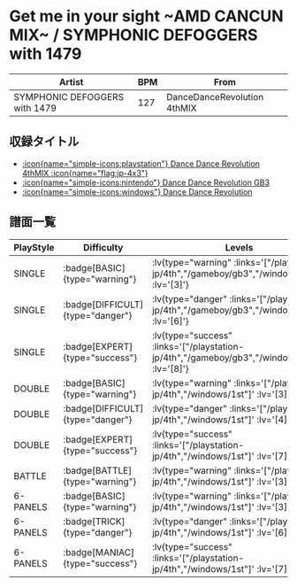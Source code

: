 # Get me in your sight \~AMD CANCUN MIX\~ / SYMPHONIC DEFOGGERS with 1479

|Artist|BPM|From|
|------|---|----|
|SYMPHONIC DEFOGGERS with 1479|127|DanceDanceRevolution 4thMIX|

## 収録タイトル

- [ :icon{name="simple-icons:playstation"} Dance Dance Revolution 4thMIX :icon{name="flag:jp-4x3"} ](/playstation-jp/4th)
- [ :icon{name="simple-icons:nintendo"} Dance Dance Revolution GB3](/gameboy/gb3)
- [ :icon{name="simple-icons:windows"} Dance Dance Revolution](/windows/1st)

## 譜面一覧

|PlayStyle|Difficulty|Levels|Notes|Movie|
|---------|----------|------|-----|-----|
|SINGLE| :badge[BASIC]{type="warning"} | :lv{type="warning" :links='["/playstation-jp/4th","/gameboy/gb3","/windows/1st"]' :lv='[3]'} |153/0||
|SINGLE| :badge[DIFFICULT]{type="danger"} | :lv{type="danger" :links='["/playstation-jp/4th","/gameboy/gb3","/windows/1st"]' :lv='[6]'} |227/0||
|SINGLE| :badge[EXPERT]{type="success"} | :lv{type="success" :links='["/playstation-jp/4th","/gameboy/gb3","/windows/1st"]' :lv='[8]'} |284/0||
|DOUBLE| :badge[BASIC]{type="warning"} | :lv{type="warning" :links='["/playstation-jp/4th","/windows/1st"]' :lv='[3]'} |149/0||
|DOUBLE| :badge[DIFFICULT]{type="danger"} | :lv{type="danger" :links='["/playstation-jp/4th","/windows/1st"]' :lv='[4]'} |196/0||
|DOUBLE| :badge[EXPERT]{type="success"} | :lv{type="success" :links='["/playstation-jp/4th","/windows/1st"]' :lv='[7]'} |277/0||
|BATTLE| :badge[BATTLE]{type="warning"} | :lv{type="warning" :links='["/playstation-jp/4th","/windows/1st"]' :lv='[3]'} |||
|6-PANELS| :badge[BASIC]{type="warning"} | :lv{type="warning" :links='["/playstation-jp/4th","/windows/1st"]' :lv='[3]'} |129/0||
|6-PANELS| :badge[TRICK]{type="danger"} | :lv{type="danger" :links='["/playstation-jp/4th","/windows/1st"]' :lv='[6]'} |218/0||
|6-PANELS| :badge[MANIAC]{type="success"} | :lv{type="success" :links='["/playstation-jp/4th","/windows/1st"]' :lv='[7]'} |244/0||
